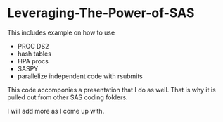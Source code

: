 # Leveraging-The-Power-of-SAS
This includes example on how to use
<ul>
  <li>PROC DS2</li>
  <li>hash tables</li>
  <li>HPA procs</li>
  <li>SASPY</li>
  <li>parallelize independent code with rsubmits</li>
</ul>

This code accomponies a presentation that I do as well.  That is why it is pulled out from other SAS coding folders.

I will add more as I come up with.
